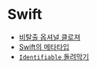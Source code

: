 # Swift
- [비탈출 옵셔널 클로져](2025/10/nonescaping-optional-closure)
- [Swift의 메타타입](2025/09/swift-metatype)
- [`Identifiable` 돌려막기](2025/09/sheet-adhoc-identifiable)